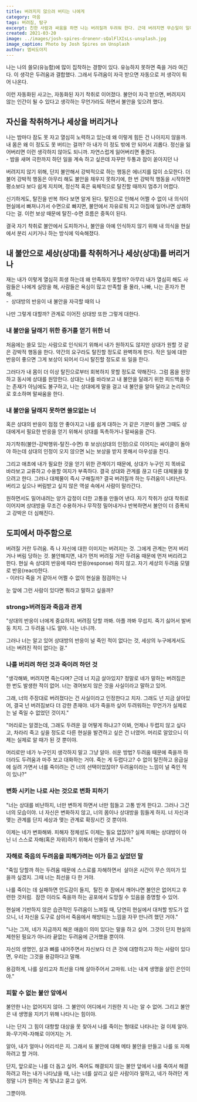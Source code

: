 ```yaml
---
title: 버려지지 않으려 버티는 나에게
category: 마음
tags: 버려짐, 탐구
excerpt: 친한 사람과 싸움을 하면 나는 버려질까 두려워 한다. 근데 버려지면 무슨일이 일어나는 걸까?
created: 2021-03-20
image: ../images/josh-spires-dronenr-sQalFlXIsLs-unsplash.jpg
image_caption: Photo by Josh Spires on Unsplash
author: 엠씨도야지
---
```


나는 나의 쓸모(유능함)에 많이 집착하는 경향이 있다. 유능하지 못하면 죽을 거라 여긴다. 이 생각은 두려움과 결합했다. 그래서 두려움이 자극 받으면 자동으로 저 생각이 튀어 나온다.

이런 자동화된 사고는, 자동화된 자기 착취로 이어졌다. 불안이 자극 받으면, 버려지지 않는 인간이 될 수 있다고 생각하는 무언가라도 하면서 불안을 잊으려 했다. 

## 자신을 착취하거나 세상을 버리거나

<p class="msg msg--warning">나는 밤마다 잠도 못 자고 열심히 노력하고 있는데 왜 이렇게 힘든 건 나아지지 않을까. 내 몸은 왜 이 정도도 못 버티는 걸까? 아 내가 이 정도 밖에 안 되어서 괴롭다. 정신을 잃어버리면 이런 생각하지 않아도 되니까. 자연스럽게 잃어버리면 좋겠다.<br>- 밤을 새며 극한까지 하던 일을 계속 하고 싶은데 자꾸만 두통과 잠이 쏟아지던 나

버려지지 않기 위해, 단지 불안해서 강박적으로 하는 행동은 에너지를 많이 소모한다. 더불어 강박적 행동은 아무리 해도 불안을 채우지 못하기에, 한 번 강박적 행동을 시작하면 평소보다 보다 쉽게 지치며, 정신적 혹은 육체적으로 탈진할 때까지 멈추기 어렵다.

신기하게도, 탈진을 반복 하다 보면 알게 된다. 탈진으로 인해서 어쩔 수 없이 내 의식이 현실에서 빠져나가서 수면으로 빠지면, 불안에서 자유로워 지고 아침에 일어나면 상쾌하다는 걸. 이런 보상 때문에 탈진-수면 흐름은 중독이 된다.

결국 자기 착취로 불안에서 도피하거나, 불안을 아예 인식하지 않기 위해 내 의식을 현실에서 분리 시키거나 하는 방식에 익숙해졌다.

## 내 불안으로 세상(상대)를 착취하거나 세상(상대)를 버리거나

<p class="msg msg--warning">재는 내가 이렇게 열심히 희생 하는데 왜 만족하지 못할까? 아무리 내가 열심히 해도 사람들은 나에게 실망을 해, 사람들은 욕심이 많고 만족할 줄 몰라, 나빠, 나는 혼자가 편해.<br>-  상대방의 반응이 내 불안을 자극할 때의 나 

나만 그렇게 대할까? 관계로 이어진 상대방 또한 그렇게 대한다.

### 내 불안을 달래기 위한 증거를 얻기 위한 너

처음에는 쓸모 있는 사람으로 인식되기 위해서 내가 원하지도 않지만 상대가 원할 것 같은 강박적 행동을 한다. 약간의 요구라도 탈진할 정도로 완벽하게 한다. 작은 일에 대한 반응이 좋으면 그게 보상이 되어서 다시 탈진할 정도로 또 일을 한다.

그러다가 내 몸이 더 이상 탈진으로부터 회복하지 못할 정도로 약해진다. 그럼 몸을 원망하고 동시에 상대를 원망한다. 상대는 나를 바라보고 내 불안을 달래기 위한 피드백을 주는 존재가 아님에도 불구하고, 나는 상대에게 말을 걸고 내 불안을 알아 달라고 논리적으로 호소하며 말싸움을 한다.

### 내 불안을 달래지 못하면 쓸모없는 너

혹은 상대의 반응이 점점 안 좋아지고 나를 쉽게 대하는 거 같은 기분이 들면 그때도 상대에게서 필요한 반응을 얻기 위해서 상대를 독촉하거나 말싸움을 건다.

자기착취(불안-강박행위-탈진-수면) 후 보상(상대의 인정)으로 이어지는 싸이클이 돌아야 하는데 상대의 인정이 오지 않으면 뇌는 보상을 받지 못해서 아우성을 친다.

그리고 애초에 내가 필요한 것을 얻기 위한 관계이기 때문에, 상대가 누구인 지 똑바로 바라보고 교류하고 수용할 여지가 부족하다. 결국 상대와 관계를 끊고 다른 대체물을 찾으려고 한다. 그러나 대체물이 즉시 구해질까? 결국 버려질까 하는 두려움이 나타난다. 버리고 싶으나 버림받고 싶지 않은 역설 속에서 사람이 말라간다.

원하면서도 밀어내려는 양가 감정이 더한 고통을 만들어 낸다. 자기 착취가 상대 착취로 이어지며 상대방을 무조건 수용하거나 무작정 밀어내거나 반복하면서 불안이 더 증폭되고 강박은 더 심해진다.

## 도피에서 마주함으로

<p class="msg msg--warning">버려질 거란 두려움. 즉 나 자신에 대한 이미지는 버려지는 것. 그에게 관계는 먼저 버리거나 버림 당하는 것. 불안해지면, 내가 먼저 버려질 거란 두려움 때문에 먼저 버리려고 한다. 현실 속 상대의 반응에 따라 반응(response) 하지 않고. 자기 세상의 두려움 모델로 반응(react)한다.<br>- 이러다 죽을 거 같아서 어쩔 수 없이 현실을 점검하는 나

눈 앞에 그런 사람이 있다면 뭐라고 말하고 싶을까?

### strong>버려짐과 죽음과 관계</strong>

"상대의 반응이 너에게 중요하지. 버려짐 당할 까봐. 아플 까봐 무섭지. 죽기 싫어서 발버둥 치지. 그 두려움 나도 알아. 나는 너니까.

그러나 너는 알고 있어 상대방의 반응이 널 죽인 적이 없다는 것, 세상의 누구에게서도 너는 버려진 적이 없다는 걸."

### 나를 버리려 하던 것과 죽이려 하던 것

"생각해봐, 버려지면 죽는다며? 근데 너 지금 살아있지? 정말로 네가 말하는 버려짐은 한 번도 발생한 적이 없어. 너는 겪어보지 않은 것을 사실이라고 말하고 있어.

그래, 너의 주장대로 버려졌다는 건 사실이라고 인정한다고 치자. 그래도 넌 지금 살아있어, 결국 넌 버려짐보다 더 강한 존재야. 네가 죽을까 싶어 두려워하는 무언가가 실제로는 널 죽일 수 없었던 것이지."

"머리로는 알겠는데, 그래도 두려운 걸 어떻게 하냐고? 이봐, 언제나 두렵지 않고 싶다고, 차라리 죽고 싶을 정도로 다른 현실을 발견하고 싶은 건 너였어. 머리로 알았으니 이제는 실제로 알 때가 된 것 뿐이야.

머리로만 네가 누구인지 생각하지 말고 그냥 알아. 쉬운 방법? 두려움 때문에 죽을까 하더라도 두려움과 마주 보고 대화하는 거야. 죽는 게 두렵다고? 수 없이 탈진하고 응급실에 실려 가면서 너를 죽이려는 건 너의 선택이었잖아? 두려움이라는 느낌이 널 죽인 적이 있나?"

### 변화 시키는 나로 사는 것으로 변화 피하기

"너는 상대를 비난하지, 너만 변하게 하면서 너만 힘들고 고통 받게 한다고. 그러나 그건 너의 모습이야. 너 자신은 변화하지 않고, 너의 몸이나 상대방을 힘들게 하지. 너 자신과 맺는 관계를 단지 세상과 맺는 관계로 확장시킨 것 뿐이야.

이제는 네가 변화해봐. 피해자 정체성도 이제는 필요 없잖아? 실제 피해는 상대방이 아닌 너 스스로 자해(혹은 자위)하기 위해서 만들어 낸 거니까."

### 자해로 죽음의 두려움을 피해가려는 이가 듣고 싶었던 말

"죽임 당할까 하는 두려움 때문에 스스로를 자해하면서  살아온 시간이 무슨 의미가 있을까 싶겠지. 그때 너는 최선을 다 한 거야.

나를 죽이는 데 실패하면 안도감이 들지,  탈진 후 잠에서 깨어나면 불안은 없어지고 후련한 것처럼.  잠깐 이라도 죽을까 하는 공포에서 도망칠 수 있음을 증명할 수 있어. 

현실에 기반하지 않은 습관적인 두려움이 느껴질 때, 당연히 현실에서 대처할 방도가 없으니, 너 자신을 도구로 삼아서 죽음에서 해방되는 느낌을 자꾸 만나려 했던 거야."

"나는 그저, 네가 지금까지 해온 애씀이 의미 있다는 말을 하고 싶어. 그것이 단지 현실의 제한된 필요가 아니라 끝없는 두려움에 근거했을 뿐이야.

자신의 생명인, 살과 뼈를 내어주면서 자신보다 더 큰 것에 대항하고자 하는 사람이 있다면, 우리는 그것을 용감하다고 말해.

용감하게, 나를 살리고자 최선을 다해 살아주어서 고마워. 너는 내게 생명을 살린 은인이야."

### 피할 수 없는 불안 앞에서

불안한 나는 없어지지 않아. 그 불안이 어디에서 기원한 지 나는 알 수 없어. 그리고 불안은 내 생명을 지키기 위해 나타나는 힘이야.

나는 단지 그 힘이 대항할 대상을 못 찾아서 나를 죽이는 형태로 나타나는 걸 이제 알아. 화-무기력-자해로 이어지는 거.

알아, 내가 얼마나 어리석은 지. 그래서 또 불안에 대해 메타 불안을 만들고 나를 또 자해하려고 할 거야.

단지, 앞으로는 나를 더 돕고 싶어. 죽어도 해결되지 않는 불안 앞에서 나를 죽여서 해결하려고 하는 내가 나타났을 때, 나는 너를 살리고 싶은 사람이라 말하고, 네가 하려던 게 정말 니가 원하는 게 맞냐고 묻고 싶어.

그뿐이야.